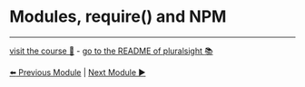 Modules, require() and NPM
==========================

***
[visit the course :rocket:](http://www.pluralsight.com/courses/node-intro) - [go to the README of pluralsight :books:](../README.md)

[:arrow_left: Previous Module](getting_started.md) | [Next Module :arrow_forward:](events_streams.md)
